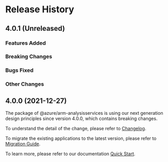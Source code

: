 # Release History

## 4.0.1 (Unreleased)

### Features Added

### Breaking Changes

### Bugs Fixed

### Other Changes

## 4.0.0 (2021-12-27)

The package of @azure/arm-analysisservices is using our next generation design principles since version 4.0.0, which contains breaking changes.

To understand the detail of the change, please refer to [Changelog](https://aka.ms/js-track2-changelog).

To migrate the existing applications to the latest version, please refer to [Migration Guide](https://aka.ms/js-track2-migration-guide).

To learn more, please refer to our documentation [Quick Start](https://aka.ms/js-track2-quickstart).
